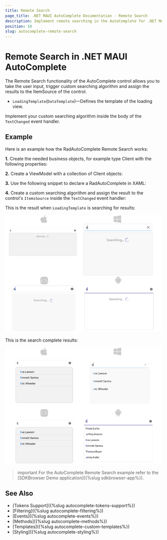```yaml
---
title: Remote Search
page_title: .NET MAUI AutoComplete Documentation - Remote Search
description: Implement remote searching in the AutoComplete for .NET MAUI control
position: 10
slug: autocomplete-remote-search
---
```


# Remote Search in .NET MAUI AutoComplete

The Remote Search functionality of the AutoComplete control allows you to take the user input, trigger custom searching algorithm and assign the results to the ItemSource of the control.

* `LoadingTemplate`(`DataTemplate`)&mdash;Defines the template of the loading view.

Implement your custom searching algorithm inside the body of the `TextChanged` event handler. 

## Example

Here is an example how the RadAutoComplete Remote Search works:

**1.** Create the needed business objects, for example type Client with the following properties:

<snippet id='autocomplete-client-businessobject'/>

**2.** Create a ViewModel with a collection of Client objects:

<snippet id='autocomplete-clients-viewmodel'/>

**3.** Use the following snippet to declare a RadAutoComplete in XAML:

<snippet id='autocomplete-remote-search'/>

**4.** Create a custom searching algorithm and assign the result to the control's `ItemsSource` inside the `TextChanged` event handler: 

<snippet id='autocomplete-remote-search-alorithm'/>

This is the result when `LoadingTemplate` is searching for results: 

![.NET MAUI AutoComplete Remote Search Searching](images/autocomplete-remote-search-searching.png "AutoComplete Remote Search Searching")

This is the search complete results:

![.NET MAUI AutoComplete Remote Search Results](images/autocomplete-remote-search-results.png "AutoComplete Remote Search Results")

>important For the AutoComplete Remote Search example  refer to the [SDKBrowser Demo application]({%slug sdkbrowser-app%}).

## See Also

- [Tokens Support]({%slug autocomplete-tokens-support%})
- [Filtering]({%slug autocomplete-filtering%})
- [Events]({%slug autocomplete-events%})
- [Methods]({%slug autocomplete-methods%})
- [Templates]({%slug autocomplete-custom-templates%})
- [Styling]({%slug autocomplete-styling%})
